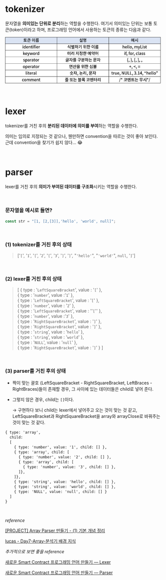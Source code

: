 # tokenizer

문자열을 **의미있는 단위로 분리**하는 역할을 수행한다. 여기서 의미있는 단위는 보통 토큰(token)이라고 하며, 프로그래밍 언어에서 사용하는 토큰의 종류는 다음과 같다.
<br>

![](./photos/컴파일러이론_tokenizer.png)

<br>

# lexer

tokenizer를 거친 후의 **분리된 데이터에 의미를 부여**하는 역할을 수행한다.

의미는 임의로 지정되는 것 같으나, 웬만하면 convention을 따르는 것이 좋아 보인다. 근데 convention을 찾기가 쉽지 않다... 😂

<br>

# parser

lexer를 거친 후의 **의미가 부여된 데이터를 구조화**시키는 역할을 수행한다.

<br>

### 문자열을 예시로 들면?

```jsx
const str = "[1, [2,[3]],'hello', 'world', null]";
```

<br>

### (1) tokenizer를 거친 후의 상태

> ['`[`', '`1`', '`[`', '`2`', '`[`', '`3`', '`]`', '`]`', "`'hello'`", "`'world'`", `null`, '`]`']

<br>

### (2) lexer를 거친 후의 상태

> [ { type : '`LeftSquareBracket`', value : '`[`' },<br>
> { type : '`number`', value :'`1`' },<br>
> { type : '`LeftSquareBracket`', value : '`[`' },<br>
> { type : '`number`', value : '`2`' },<br>
> { type : '`LeftSquareBracket`', value : ''`[`'' },<br>
> { type : '`number`', value :'`3`' },<br>
> { type : '`RightSquareBracket`', value : '`]`' },<br>
> { type : '`RightSquareBracket`', value : '`]`' },<br>
> { type : '`string`', value : '`hello`' },<br>
> { type : '`string`', value : '`world`' },<br>
> { type : '`NULL`', value : '`null`' },<br>
> { type : '`RightSquareBracket`', value : '`]`' } ]

<br>

### (3) parser를 거친 후의 상태

- 짝이 맞는 괄호 (LeftSquareBracket - RightSquareBracket, LeftBraces - RightBraces)들이 존재할 경우, 그 사이에 있는 데이터들은 child로 넣어 준다.
- 그렇지 않은 경우, child는 `[]`이다.

  → 구현하다 보니 child는 lexer에서 넣어주고 오는 것이 맞는 것 같고, LeftSquareBracket과 RightSquareBracket을 array와 arrayClose로 바꿔주는 것이 맞는 것 같다.

```
{ type: 'array',
  child:
  [
    { type: 'number', value: '1', child: [] },
    { type: 'array', child: [
      { type: 'number', value: '2', child: [] },
      { type: 'array', child: [
        { type: 'number', value: '3', child: [] },
      ]},
    ]},
    { type: 'string', value: 'hello', child: [] },
    { type: 'string', value: 'world', child: [] },
    { type: 'NULL', value: 'null', child: [] }
  ]
}
```

<br>

_reference_

[[PROJECT] Array Parser 만들기 - (1) 기본 개념 정리](https://pa-pico.tistory.com/91)

[lucas - Day7-Array-분석기 배경 지식](https://lucas.codesquad.kr/boostcamp-2020/course/Challenge-JS/Day7-Array-%EB%B6%84%EC%84%9D%EA%B8%B0/%EB%B0%B0%EA%B2%BD-%EC%A7%80%EC%8B%9D)

_추가적으로 보면 좋을 reference_

[새로운 Smart Contract 프로그래밍 언어 만들기 — Lexer](https://medium.com/teamnexters/koa%ED%8C%80-%EA%B0%9C%EB%B0%9C%EC%9E%90-%EC%A3%BC%EA%B0%84-%EB%AF%B8%EC%85%98-2-938634d86921)

[새로운 Smart Contract 프로그래밍 언어 만들기 — Parser](https://medium.com/teamnexters/%EC%83%88%EB%A1%9C%EC%9A%B4-smart-contract-%ED%94%84%EB%A1%9C%EA%B7%B8%EB%9E%98%EB%B0%8D-%EC%96%B8%EC%96%B4-%EB%A7%8C%EB%93%A4%EA%B8%B0-parser-579b319926d6)
